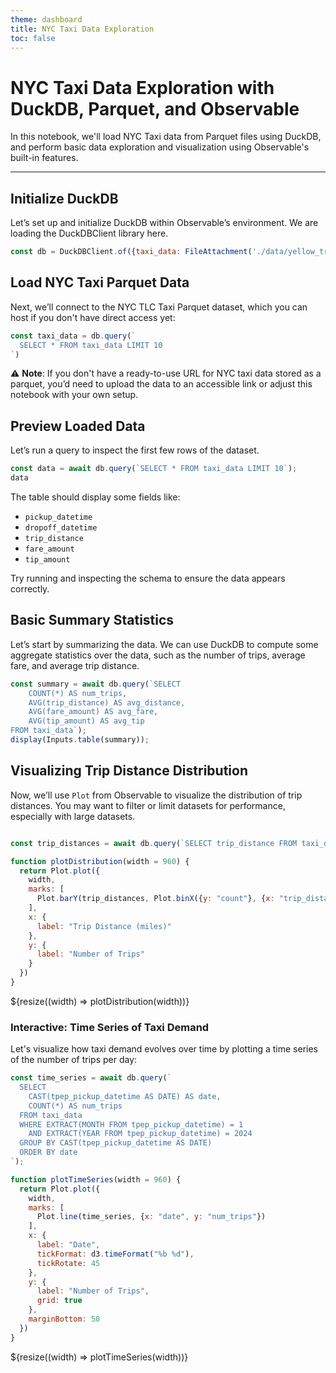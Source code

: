 ```yaml
---
theme: dashboard
title: NYC Taxi Data Exploration
toc: false
---
```


# NYC Taxi Data Exploration with DuckDB, Parquet, and Observable

In this notebook, we'll load NYC Taxi data from Parquet files using DuckDB, and perform basic data exploration and visualization using Observable's built-in features.

---

## Initialize DuckDB

Let’s set up and initialize DuckDB within Observable’s environment. We are loading the DuckDBClient library here.

```js
const db = DuckDBClient.of({taxi_data: FileAttachment('./data/yellow_tripdata_2024-01.parquet')});
```

## Load NYC Taxi Parquet Data

Next, we’ll connect to the NYC TLC Taxi Parquet dataset, which you can host if you don't have direct access yet:

```js
const taxi_data = db.query(`
  SELECT * FROM taxi_data LIMIT 10
`)
```

⚠️ **Note**: If you don't have a ready-to-use URL for NYC taxi data stored as a parquet, you’d need to upload the data to an accessible link or adjust this notebook with your own setup.

## Preview Loaded Data

Let’s run a query to inspect the first few rows of the dataset.

```js
const data = await db.query(`SELECT * FROM taxi_data LIMIT 10`);
data
```

The table should display some fields like:
- `pickup_datetime`
- `dropoff_datetime`
- `trip_distance`
- `fare_amount`
- `tip_amount`

Try running and inspecting the schema to ensure the data appears correctly.

## Basic Summary Statistics

Let’s start by summarizing the data. We can use DuckDB to compute some aggregate statistics over the data, such as the number of trips, average fare, and average trip distance.

```js
const summary = await db.query(`SELECT 
    COUNT(*) AS num_trips, 
    AVG(trip_distance) AS avg_distance, 
    AVG(fare_amount) AS avg_fare, 
    AVG(tip_amount) AS avg_tip 
FROM taxi_data`);
display(Inputs.table(summary));
```

## Visualizing Trip Distance Distribution

Now, we’ll use `Plot` from Observable to visualize the distribution of trip distances. You may want to filter or limit datasets for performance, especially with large datasets.

```js

const trip_distances = await db.query(`SELECT trip_distance FROM taxi_data WHERE trip_distance < 20 LIMIT 10000`);

function plotDistribution(width = 960) {
  return Plot.plot({
    width,
    marks: [
      Plot.barY(trip_distances, Plot.binX({y: "count"}, {x: "trip_distance", thresholds: 20}))
    ],
    x: {
      label: "Trip Distance (miles)"
    },
    y: {
      label: "Number of Trips"
    }
  })
}

```
<div class="grid grid-cols-1">
  <div class="card">
    ${resize((width) => plotDistribution(width))}
  </div>
</div>

### Interactive: Time Series of Taxi Demand

Let's visualize how taxi demand evolves over time by plotting a time series of the number of trips per day:

```js
const time_series = await db.query(`
  SELECT 
    CAST(tpep_pickup_datetime AS DATE) AS date, 
    COUNT(*) AS num_trips 
  FROM taxi_data 
  WHERE EXTRACT(MONTH FROM tpep_pickup_datetime) = 1
    AND EXTRACT(YEAR FROM tpep_pickup_datetime) = 2024
  GROUP BY CAST(tpep_pickup_datetime AS DATE) 
  ORDER BY date
`);

function plotTimeSeries(width = 960) {
  return Plot.plot({
    width,
    marks: [
      Plot.line(time_series, {x: "date", y: "num_trips"})
    ],
    x: {
      label: "Date",
      tickFormat: d3.timeFormat("%b %d"),
      tickRotate: 45
    },
    y: {
      label: "Number of Trips",
      grid: true
    },
    marginBottom: 50
  })
}

```
<div class="grid grid-cols-1">
  <div class="card">
    ${resize((width) => plotTimeSeries(width))}
  </div>
</div>
